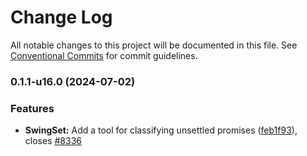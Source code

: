 # Change Log

All notable changes to this project will be documented in this file.
See [Conventional Commits](https://conventionalcommits.org) for commit guidelines.

### 0.1.1-u16.0 (2024-07-02)


### Features

* **SwingSet:** Add a tool for classifying unsettled promises ([feb1f93](https://github.com/Agoric/agoric-sdk/commit/feb1f93c81e68c680e07bdac8c64917ad69af602)), closes [#8336](https://github.com/Agoric/agoric-sdk/issues/8336)
